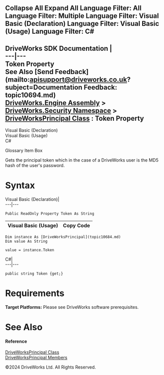        

 Collapse All Expand All  Language Filter: All  Language Filter: Multiple  Language Filter: Visual Basic (Declaration) Language Filter: Visual Basic (Usage) Language Filter: C#  
---  
DriveWorks SDK Documentation  |   
---|---  
Token Property   
See Also [Send Feedback](mailto:apisupport@driveworks.co.uk?subject=Documentation Feedback: topic10694.md)  
[DriveWorks.Engine Assembly](topic2156.md) > [DriveWorks.Security Namespace](topic10574.md) > [DriveWorksPrincipal Class](topic10684.md) : Token Property  
---  
  
Visual Basic (Declaration)    
Visual Basic (Usage)    
C# 

Glossary Item Box

Gets the principal token which in the case of a DriveWorks user is the MD5 hash of the user's password. 

# Syntax

Visual Basic (Declaration)|   
---|---  
      
    
    Public ReadOnly Property Token As String  
  
Visual Basic (Usage)| Copy Code  
---|---  
      
    
    Dim instance As [DriveWorksPrincipal](topic10684.md)
    Dim value As String
     
    value = instance.Token  
  
C#|   
---|---  
      
    
    public string Token {get;}  
  
# Requirements

**Target Platforms:** Please see DriveWorks software prerequisites.

# See Also

#### Reference

[DriveWorksPrincipal Class](topic10684.md)   
[DriveWorksPrincipal Members](topic10685.md)

©2024 DriveWorks Ltd. All Rights Reserved.
